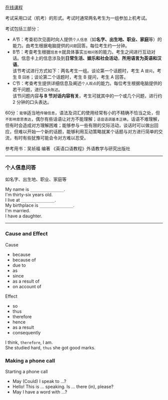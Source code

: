 [在线课程](https://my.lexue-cloud.com/courseMng)

考试采用口试（机考）的形式。考试时通常两名考生为一组参加上机考试。

考试包括三部分：
- A节：考查初次见面时向人提供`个人信息`（如**名字、出生地、职业、家庭**等）的能力。由考生根据电脑提供的`问题`回答。每位考生约一分钟。
- B节：考查考生根据`信息卡`就具体事实`互相问答`的能力。考生之间进行互动对话。信息卡上的信息涉及到**日常生活、娱乐和社会活动**，**所用语言为英语和汉语**。<br/>
该节考试进行方式如下：两名考生一组。谈论第一个话题时，考生 A `提问`，考生 B `回答`；谈论第二个话题时，考生 B 提问，考生 A 回答。
- C节：考查考生提供详细信息及阐述`个人观点`的能力。每位考生根据电脑提供的若干问题，进行`口头陈述`。<br/>
该节问题内容**与 B 节对话内容有关**，考生可就其中的一个或几个问题，进行约 2 分钟的口头表达。

60分：`能够`适当地`传输信息`，语法及词汇的使用经常有小的不精确不恰当之处，但`不影响意思表达`，偶尔有些话语让对方不能理解；`语音语调基本正确`，话语不难理解，但有时会造成对方理解困难；能够参与一些有限的交际活动，谈话时可以做出回应，但难以开始一个新的话题，能够利用互动策略就某个话题与对方进行简单的交流，有时有些犹豫可能会令对方难以忍受。

参考用书：吴祯福 编著 《英语口语教程》外语教学与研究出版社

---

### 个人信息问答

如名字、出生地、职业、家庭等

My name is `_______________`.<br/>
I'm thirty-six years old.<br/>
I live at  `_______________`.<br/>
My birthplace is  `_______________`.<br/>
I'm married.<br/>
I have a daughter.<br/>

---

### Cause and Effect

Cause
- because
- because of
- due to
- as
- since
- as a result of
- on account of

Effect
- so
- thus
- therefore
- hence
- as a result
- consequently

I think, `therefore`, I am.<br/>
She studied hard, `thus` she got good marks.

### Making a phone call

Starting a phone call
- May (Could) I speak to ...?
- Hello! This is ... speaking. Is ... there (in), please?
- May I have a word with ...?
